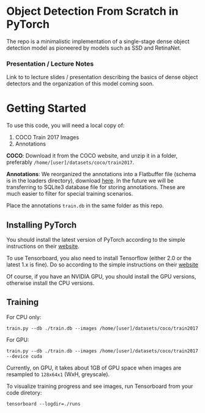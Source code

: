 # Object Detection From Scratch in PyTorch
The repo is a minimalistic implementation of a single-stage dense object detection model as pioneered by models 
such as SSD and RetinaNet. 

### Presentation / Lecture Notes
Link to to lecture slides / presentation describing the basics of dense object detectors and the organization of this model coming soon.

# Getting Started

To use this code, you will need a local copy of:
1. COCO Train 2017 Images
2. Annotations 

**COCO**: Download it from the COCO website, and unzip it in a folder, preferably
`/home/[user]/datasets/coco/train2017`.

**Annotations**: We reorganized the annotations into a Flatbuffer file (schema is in the loaders directory), download [here](https://drive.google.com/file/d/1XF2iDwn8S_d8-nrDtiLvKpH2JEcD9voL/view?usp=sharing).
In the future we will be transferring to SQLite3 database file for storing annotations. These are much easier to filter for 
special training scenarios. 

Place the annotations `train.db` in the same folder as this repo.


## Installing PyTorch

You should install the latest version of PyTorch according to the simple instructions on their [website](www.pytorch.org).

To use Tensorboard, you also need to install Tensorflow (either 2.0 or the latest 1.x is fine). Do so according to the simple instructions 
on their [website](www.pytorch.org)

Of course, if you have an NVIDIA GPU, you should install the GPU versions, otherwise install the CPU versions.

## Training 

For CPU only:

```
train.py --db ./train.db --images /home/[user]/datasets/coco/train2017
```

For GPU:

```
train.py --db ./train.db --images /home/[user]/datasets/coco/train2017 --device cuda
```


Currently, on GPU, it takes about 1GB of GPU space when images are resampled to `128x64x1` (WxH, greyscale).

To visualize  training progress and see images, run Tensorboard from your code diretory:

```
tensorboard --logdir=./runs
```
